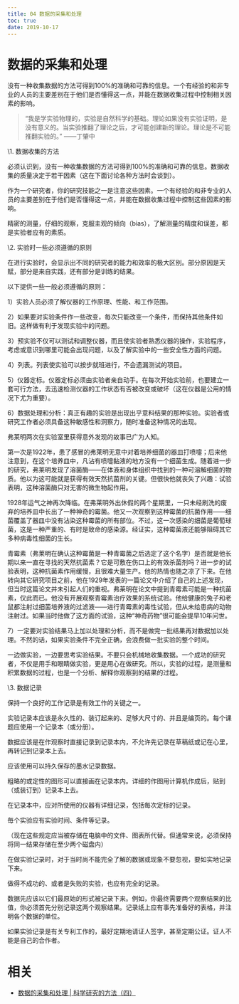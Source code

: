 ```yaml
---
title: 04 数据的采集和处理
toc: true
date: 2019-10-17
---
```

# 数据的采集和处理

没有一种收集数据的方法可得到100%的准确和可靠的信息。一个有经验的和非专业的人员的主要差别在于他们是否懂得这一点，并能在数据收集过程中控制相关因素的影响。


> “我是学实验物理的，实验是自然科学的基础。理论如果没有实验证明，是没有意义的。当实验推翻了理论之后，才可能创建新的理论。理论是不可能推翻实验的。”   ——丁肇中





\1.  数据收集的方法



必须认识到，没有一种收集数据的方法可得到100%的准确和可靠的信息。数据收集的质量决定于若干因素（这在下面讨论各种方法时会谈到）。



作为一个研究者，你的研究技能之一是注意这些因素。一个有经验的和非专业的人员的主要差别在于他们是否懂得这一点，并能在数据收集过程中控制这些因素的影响。



精密的测量，仔细的观察，克服主观的倾向（bias），了解测量的精度和误差，都是实验者应有的素质。



\2.  实验时一些必须遵循的原则



在进行实验时，会显示出不同的研究者的能力和效率的极大区别。部分原因是天赋，部分是来自实践，还有部分是训练的结果。



以下提供一些一般必须遵循的原则：



1）实验人员必须了解仪器的工作原理、性能、和工作范围。



2）如果要对实验条件作一些改变，毎次只能改变一个条件，而保持其他条件如旧。这样做有利于发现实验中的问题。



3）预实验不仅可以测试和调整仪器，而且使实验者熟悉仪器的操作，实验程序，考虑或意识到哪里可能会出现问题，以及了解实验中的一些安全性方面的问题。



4）列表。列表使实验可以按步就班进行，不会遗漏测试的项目。



5）仪器定标。仪器定标必须由实验者亲自动手。在每次开始实验前，也要建立一套可行方法，去迅速检测仪器的工作状态有否被改变或破坏（这在仪器是公用的情况下尤为重要）。



6）数据处理和分析：真正有趣的实验是出现出乎意料结果的那种实验。实验者或研究工作者必须具备这种敏感性和洞察力，随时准备这种情况的出现。



弗莱明两次在实验室里获得意外发现的故事已广为人知。



第一次是1922年，患了感冒的弗莱明无意中对着培养细菌的器皿打喷嚏；后来他注意到，在这个培养皿中，凡沾有喷嚏黏液的地方没有一个细菌生成。随着进一步的研究，弗莱明发现了溶菌酶——在体液和身体组织中找到的一种可溶解细菌的物质。他以为这可能就是获得有效天然抗菌剂的关键。但很快他就丧失了兴趣：试验表明，这种溶菌酶只对无害的微生物起作用。



1928年运气之神再次降临。在弗莱明外出休假的两个星期里，一只未经刷洗的废弃的培养皿中长出了一种神奇的霉菌。他又一次观察到这种霉菌的抗菌作用——细菌覆盖了器皿中没有沾染这种霉菌的所有部位。不过，这一次感染的细菌是葡萄球菌，这是一种严重的、有时是致命的感染源。经证实，这种霉菌液还能够阻碍其它多种病毒性细菌的生长。



青霉素（弗莱明在确认这种霉菌是一种青霉菌之后选定了这个名字）是否就是他长期以来一直在寻找的天然抗菌素？它是可敷在伤口上的有效杀菌剂吗？进一步的试验表明，这种抗菌素作用缓慢，且很难大量生产。他的热情也随之凉了下来。在他转向其它研究项目之前，他在1929年发表的一篇论文中介绍了自己的上述发现，但当时这篇论文并未引起人们的重视。弗莱明在论文中提到青霉素可能是一种抗菌素，仅此而已。他没有开展观察青霉素治疗效果的系统试验。他给健康的兔子和老鼠都注射过细菌培养液的过滤液——进行青霉素的毒性试验，但从未给患病的动物注射过。如果当时他做了这方面的试验，这种“神奇药物”很可能会提早10年问世。


7）一定要对实验结果马上加以处理和分析，而不是做完一批结果再对数据加以处理。不然的话，如果实验条件不完全正确，会浪费做一批实验的整个时间。



一边做实验，一边要思考实验结果。不要只会机械地收集数据。一个成功的研究者，不仅是用手和眼睛做实验，更是用心在做研究。所以，实验的过程，是测量和积累数据的过程，也是一个分析、解释你观察到的结果的过程。



\3.  数据记录



保持一个良好的工作记录是有效工作的关键之一。

实验记录本应该是永久性的、装订起来的、足够大尺寸的、并且是编页的。每个课题应使用一个记录本（或分册）。

数据应该是在作观察时直接记录到记录本内，不允许先记录在草稿纸或记在心里，再转记到记录本上去。

应该使用可以持久保存的墨水记录数据。

粗略的或定性的图形可以直接画在记录本内。详细的作图用计算机作成后，贴到（或装订到）记录本上去。

在记录本中，应对所使用的仪器有详细记录，包括每次定标的记录。

毎个实验应有实验时间、条件等记录。

（现在这些规定应当被存储在电脑中的文件、图表所代替。但通常来说，必须保持将同一结果存储在至少两个磁盘内）

在做实验记录时，对于当时尚不能完全了解的数据或现象不要忽视，要如实地记录下来。

做得不成功的、或者是失败的实验，也应有完全的记录。

数据先应该以它们最原始的形式被记录下来。例如，你最终需要两个观察结果的比值，你必须首先分别记录这两个观察结果。记录纸上应有事先准备好的表格，并注明各个数据的单位。

如果实验记录是有关专利工作的，最好定期地请证人签字，甚至定期公证。证人不能是自己的合作者。


# 相关

- [数据的采集和处理 | 科学研究的方法（四）](http://www.zhishifenzi.com/news/view/1845?category=multiple)
